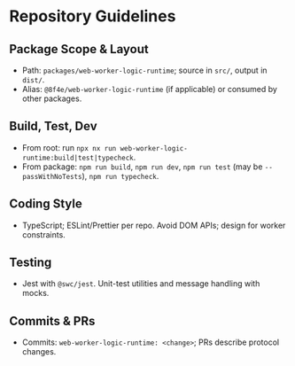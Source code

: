# Repository Guidelines

## Package Scope & Layout
- Path: `packages/web-worker-logic-runtime`; source in `src/`, output in `dist/`.
- Alias: `@8f4e/web-worker-logic-runtime` (if applicable) or consumed by other packages.

## Build, Test, Dev
- From root: run `npx nx run web-worker-logic-runtime:build|test|typecheck`.
- From package: `npm run build`, `npm run dev`, `npm run test` (may be `--passWithNoTests`), `npm run typecheck`.

## Coding Style
- TypeScript; ESLint/Prettier per repo. Avoid DOM APIs; design for worker constraints.

## Testing
- Jest with `@swc/jest`. Unit-test utilities and message handling with mocks.

## Commits & PRs
- Commits: `web-worker-logic-runtime: <change>`; PRs describe protocol changes.

